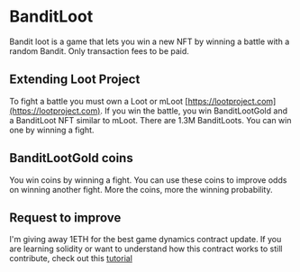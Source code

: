 # BanditLoot
Bandit loot is a game that lets you win a new NFT by winning a battle with a random Bandit. Only transaction fees to be paid. 

## Extending Loot Project
To fight a battle you must own a Loot or mLoot [https://lootproject.com](https://lootproject.com).
If you win the battle, you win BanditLootGold and a BanditLoot NFT similar to mLoot. There are 1.3M BanditLoots. You can win one by winning a fight. 

## BanditLootGold coins
You win coins by winning a fight. You can use these coins to improve odds on winning another fight. More the coins, more the winning probability.

## Request to improve
I'm giving away 1ETH for the best game dynamics contract update. 
If you are learning solidity or want to understand how this contract works to still contribute, check out this [tutorial](https://questb.uk/quest/learning-solidity-by-extending-loot!-d699)
